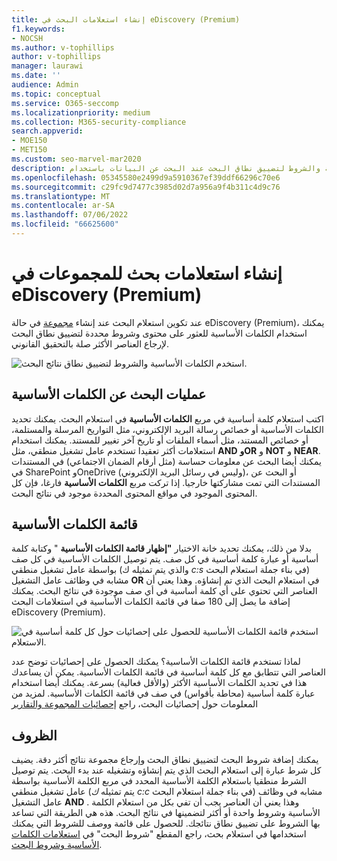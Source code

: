```yaml
---
title: إنشاء استعلامات البحث في eDiscovery (Premium)
f1.keywords:
- NOCSH
ms.author: v-tophillips
author: v-tophillips
manager: laurawi
ms.date: ''
audience: Admin
ms.topic: conceptual
ms.service: O365-seccomp
ms.localizationpriority: medium
ms.collection: M365-security-compliance
search.appverid:
- MOE150
- MET150
ms.custom: seo-marvel-mar2020
description: استخدم الكلمات الأساسية والشروط لتضييق نطاق البحث عند البحث عن البيانات باستخدام eDiscovery (Premium) في Microsoft 365.
ms.openlocfilehash: 05345580e2499d9a5910367ef39ddf66296c70e6
ms.sourcegitcommit: c29fc9d7477c3985d02d7a956a9f4b311c4d9c76
ms.translationtype: MT
ms.contentlocale: ar-SA
ms.lasthandoff: 07/06/2022
ms.locfileid: "66625600"
---
```

# <a name="build-search-queries-for-collections-in-ediscovery-premium"></a>إنشاء استعلامات بحث للمجموعات في eDiscovery (Premium)

عند تكوين استعلام البحث عند إنشاء [مجموعة](collections-overview.md) في حالة eDiscovery (Premium)، يمكنك استخدام الكلمات الأساسية للعثور على محتوى وشروط محددة لتضييق نطاق البحث لإرجاع العناصر الأكثر صلة بالتحقيق القانوني.

![استخدم الكلمات الأساسية والشروط لتضييق نطاق نتائج البحث.](../media/SearchQueryBox.png)

## <a name="keyword-searches"></a>عمليات البحث عن الكلمات الأساسية

اكتب استعلام كلمة أساسية في مربع **الكلمات الأساسية** في استعلام البحث. يمكنك تحديد الكلمات الأساسية أو خصائص رسالة البريد الإلكتروني، مثل التواريخ المرسلة والمستلمة، أو خصائص المستند، مثل أسماء الملفات أو تاريخ آخر تغيير للمستند. يمكنك استخدام استعلامات أكثر تعقيدا تستخدم عامل تشغيل منطقي، مثل **AND** **وOR** و **NOT** و **NEAR**. يمكنك أيضا البحث عن معلومات حساسة (مثل أرقام الضمان الاجتماعي) في المستندات في SharePoint وOneDrive (وليس في رسائل البريد الإلكتروني)، أو البحث عن المستندات التي تمت مشاركتها خارجيا. إذا تركت مربع **الكلمات الأساسية** فارغا، فإن كل المحتوى الموجود في مواقع المحتوى المحددة موجود في نتائج البحث.

## <a name="keyword-list"></a>قائمة الكلمات الأساسية

بدلا من ذلك، يمكنك تحديد خانة الاختيار **"إظهار قائمة الكلمات الأساسية** " وكتابة كلمة أساسية أو عبارة كلمة أساسية في كل صف. يتم توصيل الكلمات الأساسية في كل صف بواسطة عامل تشغيل منطقي (والذي يتم تمثيله ك *c:s* في بناء جملة استعلام البحث) مشابه في وظائف عامل التشغيل **OR** في استعلام البحث الذي تم إنشاؤه. وهذا يعني أن العناصر التي تحتوي على أي كلمة أساسية في أي صف موجودة في نتائج البحث. يمكنك إضافة ما يصل إلى 180 صفا في قائمة الكلمات الأساسية في استعلامات البحث eDiscovery (Premium).

![استخدم قائمة الكلمات الأساسية للحصول على إحصائيات حول كل كلمة أساسية في الاستعلام.](../media/KeywordListSearch.png)

لماذا تستخدم قائمة الكلمات الأساسية؟ يمكنك الحصول على إحصائيات توضح عدد العناصر التي تتطابق مع كل كلمة أساسية في قائمة الكلمات الأساسية. يمكن أن يساعدك هذا في تحديد الكلمات الأساسية الأكثر (والأقل فعالية) بسرعة. يمكنك أيضا استخدام عبارة كلمة أساسية (محاطة بأقواس) في صف في قائمة الكلمات الأساسية. لمزيد من المعلومات حول إحصائيات البحث، راجع [إحصائيات المجموعة والتقارير](collection-statistics-reports.md)

## <a name="conditions"></a>الظروف

يمكنك إضافة شروط البحث لتضييق نطاق البحث وإرجاع مجموعة نتائج أكثر دقة. يضيف كل شرط عبارة إلى استعلام البحث الذي يتم إنشاؤه وتشغيله عند بدء البحث. يتم توصيل الشرط منطقيا باستعلام الكلمة الأساسية المحدد في مربع الكلمة الأساسية بواسطة عامل تشغيل منطقي (يتم تمثيله *ك c:c* في بناء جملة استعلام البحث) مشابه في وظائف عامل التشغيل **AND** . وهذا يعني أن العناصر يجب أن تفي بكل من استعلام الكلمة الأساسية وشروط واحدة أو أكثر لتضمينها في نتائج البحث. هذه هي الطريقة التي تساعد بها الشروط على تضييق نطاق نتائجك. للحصول على قائمة ووصف للشروط التي يمكنك استخدامها في استعلام بحث، راجع المقطع "شروط البحث" في [استعلامات الكلمات الأساسية وشروط البحث](keyword-queries-and-search-conditions.md#search-conditions).

